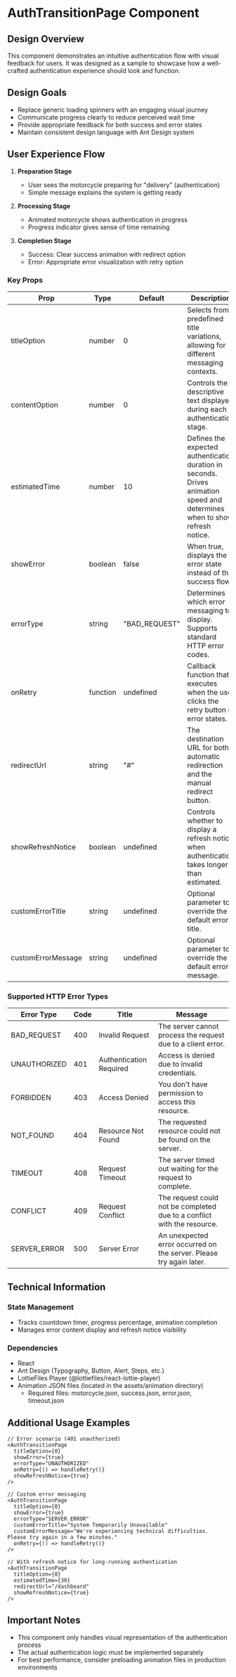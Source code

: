 # AuthTransitionPage Component

## Design Overview
This component demonstrates an intuitive authentication flow with visual feedback for users. It was designed as a sample to showcase how a well-crafted authentication experience should look and function.

## Design Goals
- Replace generic loading spinners with an engaging visual journey
- Communicate progress clearly to reduce perceived wait time
- Provide appropriate feedback for both success and error states
- Maintain consistent design language with Ant Design system

## User Experience Flow

1. **Preparation Stage**
   - User sees the motorcycle preparing for "delivery" (authentication)
   - Simple message explains the system is getting ready

2. **Processing Stage**
   - Animated motorcycle shows authentication in progress
   - Progress indicator gives sense of time remaining

3. **Completion Stage**
   - Success: Clear success animation with redirect option
   - Error: Appropriate error visualization with retry option


### Key Props

| Prop | Type | Default | Description |
|------|------|---------|-------------|
| titleOption | number | 0 | Selects from predefined title variations, allowing for different messaging contexts. |
| contentOption | number | 0 | Controls the descriptive text displayed during each authentication stage. |
| estimatedTime | number | 10 | Defines the expected authentication duration in seconds. Drives animation speed and determines when to show refresh notice. |
| showError | boolean | false | When true, displays the error state instead of the success flow. |
| errorType | string | "BAD_REQUEST" | Determines which error messaging to display. Supports standard HTTP error codes. |
| onRetry | function | undefined | Callback function that executes when the user clicks the retry button in error states. |
| redirectUrl | string | "#" | The destination URL for both automatic redirection and the manual redirect button. |
| showRefreshNotice | boolean | undefined | Controls whether to display a refresh notice when authentication takes longer than estimated. |
| customErrorTitle | string | undefined | Optional parameter to override the default error title. |
| customErrorMessage | string | undefined | Optional parameter to override the default error message. |

### Supported HTTP Error Types

| Error Type | Code | Title | Message |
|------------|------|-------|---------|
| BAD_REQUEST | 400 | Invalid Request | The server cannot process the request due to a client error. |
| UNAUTHORIZED | 401 | Authentication Required | Access is denied due to invalid credentials. |
| FORBIDDEN | 403 | Access Denied | You don't have permission to access this resource. |
| NOT_FOUND | 404 | Resource Not Found | The requested resource could not be found on the server. |
| TIMEOUT | 408 | Request Timeout | The server timed out waiting for the request to complete. |
| CONFLICT | 409 | Request Conflict | The request could not be completed due to a conflict with the resource. |
| SERVER_ERROR | 500 | Server Error | An unexpected error occurred on the server. Please try again later. |

## Technical Information

### State Management
- Tracks countdown timer, progress percentage, animation completion
- Manages error content display and refresh notice visibility

### Dependencies
- React
- Ant Design (Typography, Button, Alert, Steps, etc.)
- LottieFiles Player (@lottiefiles/react-lottie-player)
- Animation JSON files (located in the assets/animation directory)
  - Required files: motorcycle.json, success.json, error.json, timeout.json

## Additional Usage Examples

```tsx
// Error scenario (401 unauthorized)
<AuthTransitionPage
  titleOption={0}
  showError={true}
  errorType="UNAUTHORIZED"
  onRetry={() => handleRetry()}
  showRefreshNotice={true}
/>

// Custom error messaging
<AuthTransitionPage
  titleOption={0}
  showError={true}
  errorType="SERVER_ERROR"
  customErrorTitle="System Temporarily Unavailable"
  customErrorMessage="We're experiencing technical difficulties. Please try again in a few minutes."
  onRetry={() => handleRetry()}
/>

// With refresh notice for long-running authentication
<AuthTransitionPage
  titleOption={0}
  estimatedTime={30}
  redirectUrl="/dashboard"
  showRefreshNotice={true}
/>
```

## Important Notes
- This component only handles visual representation of the authentication process
- The actual authentication logic must be implemented separately
- For best performance, consider preloading animation files in production environments
